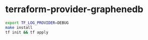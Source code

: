 # terraform-provider-graphenedb

```sh
export TF_LOG_PROVIDER=DEBUG
make install
tf init && tf apply
```
